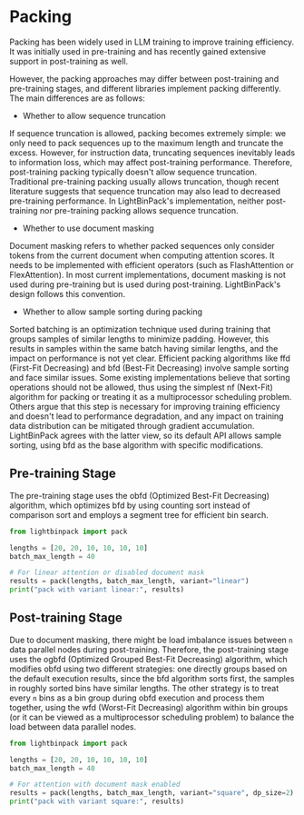 # Packing

Packing has been widely used in LLM training to improve training efficiency. It was initially used in pre-training and has recently gained extensive support in post-training as well.

However, the packing approaches may differ between post-training and pre-training stages, and different libraries implement packing differently. The main differences are as follows:

- Whether to allow sequence truncation

If sequence truncation is allowed, packing becomes extremely simple: we only need to pack sequences up to the maximum length and truncate the excess.
However, for instruction data, truncating sequences inevitably leads to information loss, which may affect post-training performance. Therefore, post-training packing typically doesn't allow sequence truncation. Traditional pre-training packing usually allows truncation, though recent literature suggests that sequence truncation may also lead to decreased pre-training performance. In LightBinPack's implementation, neither post-training nor pre-training packing allows sequence truncation.

- Whether to use document masking

Document masking refers to whether packed sequences only consider tokens from the current document when computing attention scores. It needs to be implemented with efficient operators (such as FlashAttention or FlexAttention). In most current implementations, document masking is not used during pre-training but is used during post-training. LightBinPack's design follows this convention.

- Whether to allow sample sorting during packing

Sorted batching is an optimization technique used during training that groups samples of similar lengths to minimize padding. However, this results in samples within the same batch having similar lengths, and the impact on performance is not yet clear. Efficient packing algorithms like ffd (First-Fit Decreasing) and bfd (Best-Fit Decreasing) involve sample sorting and face similar issues.
Some existing implementations believe that sorting operations should not be allowed, thus using the simplest nf (Next-Fit) algorithm for packing or treating it as a multiprocessor scheduling problem. Others argue that this step is necessary for improving training efficiency and doesn't lead to performance degradation, and any impact on training data distribution can be mitigated through gradient accumulation. LightBinPack agrees with the latter view, so its default API allows sample sorting, using bfd as the base algorithm with specific modifications.

## Pre-training Stage

The pre-training stage uses the obfd (Optimized Best-Fit Decreasing) algorithm, which optimizes bfd by using counting sort instead of comparison sort and employs a segment tree for efficient bin search.

```python
from lightbinpack import pack

lengths = [20, 20, 10, 10, 10, 10]
batch_max_length = 40

# For linear attention or disabled document mask
results = pack(lengths, batch_max_length, variant="linear")
print("pack with variant linear:", results)
```

## Post-training Stage

Due to document masking, there might be load imbalance issues between `n` data parallel nodes during post-training. Therefore, the post-training stage uses the ogbfd (Optimized Grouped Best-Fit Decreasing) algorithm, which modifies obfd using two different strategies: one directly groups based on the default execution results, since the bfd algorithm sorts first, the samples in roughly sorted bins have similar lengths. The other strategy is to treat every `n` bins as a bin group during obfd execution and process them together, using the wfd (Worst-Fit Decreasing) algorithm within bin groups (or it can be viewed as a multiprocessor scheduling problem) to balance the load between data parallel nodes.

```python
from lightbinpack import pack

lengths = [20, 20, 10, 10, 10, 10]
batch_max_length = 40

# For attention with document mask enabled
results = pack(lengths, batch_max_length, variant="square", dp_size=2)
print("pack with variant square:", results)
```
